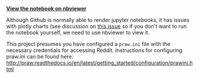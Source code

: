 [**View the notebook on nbviewer**](http://nbviewer.jupyter.org/github/dmarx/Reddit_response_to_Trump/blob/master/Reddit%20Response%20to%20US%20Political%20Turmoil.ipynb)

Although Github is normally able to render jupyter notebooks, it has issues with plotly charts (see discussion on [this issue](https://github.com/plotly/plotly.py/issues/396) so if you don't want to run the notebook yourself, we need to use nbviewer to view it.

This project presumes you have configured a `praw.ini` file with the necessary credentials for accessing Reddit. Instructions for configuring praw.ini can be found here: http://praw.readthedocs.io/en/latest/getting_started/configuration/prawini.html